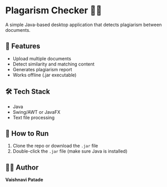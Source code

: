 # Plagarism Checker 🧠📄

A simple Java-based desktop application that detects plagiarism between documents.

## 🚀 Features

- Upload multiple documents
- Detect similarity and matching content
- Generates plagiarism report
- Works offline (.jar executable)

## 🛠️ Tech Stack

- Java
- Swing/AWT or JavaFX
- Text file processing

## 📂 How to Run

1. Clone the repo or download the `.jar` file
2. Double-click the `.jar` file (make sure Java is installed)

## 🙋‍♀️ Author

**Vaishnavi Patade**
